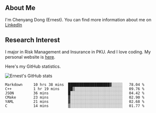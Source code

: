 ## About Me

I'm Chenyang Dong (Ernest). You can find more information about me on [LinkedIn](https://www.linkedin.com/in/%E6%99%A8%E9%98%B3-%E8%91%A3-918ab41b4/)

## Research Interest

I major in Risk Management and Insurance in PKU. And I love coding. My personal website is [here](https://ernestdong.github.io).

Here's my GitHub statistics.

![Ernest's GitHub stats](https://github-readme-stats.vercel.app/api?username=ErnestDong&show_icons=true?count_private=true)

<!--START_SECTION:waka-->

```text
Markdown     10 hrs 38 mins  ███████████████████▓░░░░░   78.04 %
C++          1 hr 19 mins    ██▒░░░░░░░░░░░░░░░░░░░░░░   09.76 %
JSON         36 mins         █░░░░░░░░░░░░░░░░░░░░░░░░   04.42 %
CMake        23 mins         ▓░░░░░░░░░░░░░░░░░░░░░░░░   02.90 %
YAML         21 mins         ▓░░░░░░░░░░░░░░░░░░░░░░░░   02.68 %
C            14 mins         ▒░░░░░░░░░░░░░░░░░░░░░░░░   01.77 %
```

<!--END_SECTION:waka-->
